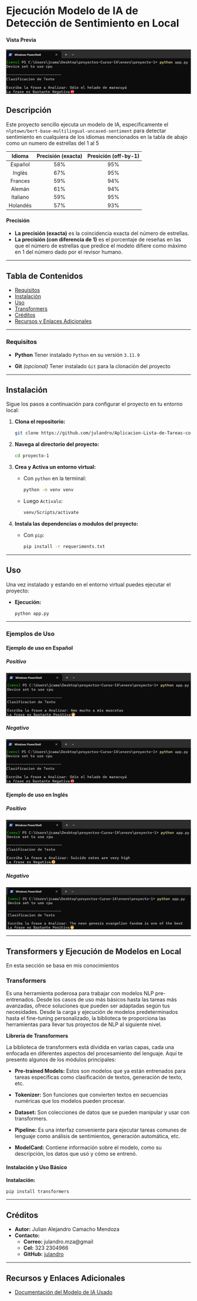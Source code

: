 # Ejecución Modelo de IA de Detección de Sentimiento en Local

#### Vista Previa

![Vista previa del proyecto](../assets/img/proyecto-1/ejemplo2.png)

## Descripción

Este proyecto sencillo ejecuta un modelo de IA, especificamente el `nlptown/bert-base-multilingual-uncased-sentiment` para detectar sentimiento en cualquiera de los idiomas mencionados en la tabla de abajo como un numero de estrellas del 1 al 5

|  Idioma  | Precisión (exacta) | Presición (off-by-1) |
| :------: | :----------------: | :------------------: |
| Español  |        58%         |         95%          |
|  Inglés  |        67%         |         95%          |
| Frances  |        59%         |         94%          |
|  Alemán  |        61%         |         94%          |
| Italiano |        59%         |         95%          |
| Holandés |        57%         |         93%          |

#### Precisión

- **La precisión (exacta)** es la coincidencia exacta del número de estrellas.
- **La precisión (con diferencia de 1)** es el porcentaje de reseñas en las que el número de estrellas que predice el modelo difiere como máximo en 1 del número dado por el revisor humano.

---

## Tabla de Contenidos

- [Requisitos](#requisitos)
- [Instalación](#instalación)
- [Uso](#uso)
- [Transformers](#transformers)
- [Créditos](#créditos)
- [Recursos y Enlaces Adicionales](#recursos-y-enlaces-adicionales)

---

### Requisitos

- **Python**
  Tener instalado `Python` en su versión `3.11.9`

- **Git** _(opcional)_
  Tener instalado `Git` para la clonación del proyecto

---

## Instalación

Sigue los pasos a continuación para configurar el proyecto en tu entorno local:

1. **Clona el repositorio:**
   ```bash
   git clone https://github.com/julandro/Aplicacion-Lista-de-Tareas-con-Python.git
   ```
2. **Navega al directorio del proyecto:**
   ```bash
   cd proyecto-1
   ```
3. **Crea y Activa un entorno virtual:**

   - Con `python` en la terminal:

     ```bash
     python -m venv venv
     ```

   - Luego `Activalo`:

     ```bash
     venv/Scripts/activate
     ```

4. **Instala las dependencias o modulos del proyecto:**
   - Con `pip`:
     ```bash
     pip install -r requeriments.txt
     ```

---

## Uso

Una vez instalado y estando en el entorno virtual puedes ejecutar el proyecto:

- **Ejecución:**
  ```bash
  python app.py
  ```

---

### Ejemplos de Uso

#### Ejemplo de uso en Español

##### Positivo

![Ejemplo de Uso en Español. 1](../assets/img/proyecto-1/ejemplo1.png)

##### Negativo

![Ejemplo de Uso en Español. 2](../assets/img/proyecto-1/ejemplo2.png)

#### Ejemplo de uso en Inglés

##### Positivo

![Ejemplo de Uso en Inglés. 1](../assets/img/proyecto-1/ejemplo3.png)

##### Negativo

![Ejemplo de Uso en Inglés. 2](../assets/img/proyecto-1/ejemplo4.png)

---

## Transformers y Ejecución de Modelos en Local

En esta sección se basa en mis conocimientos

### Transformers

Es una herramienta poderosa para trabajar con modelos NLP pre-entrenados. Desde los casos de uso más básicos hasta las tareas más avanzadas, ofrece soluciones que pueden ser adaptadas según tus necesidades. Desde la carga y ejecución de modelos predeterminados hasta el fine-tuning personalizado, la biblioteca te proporciona las herramientas para llevar tus proyectos de NLP al siguiente nivel.

**Librería de Transformers**

La biblioteca de transformers está dividida en varias capas, cada una enfocada en diferentes aspectos del procesamiento del lenguaje. Aquí te presento algunos de los módulos principales:

- **Pre-trained Models:** Estos son modelos que ya están entrenados para tareas específicas como clasificación de textos, generación de texto, etc.

- **Tokenizer:** Son funciones que convierten textos en secuencias numéricas que los modelos pueden procesar.

- **Dataset:** Son colecciones de datos que se pueden manipular y usar con transformers.

- **Pipeline:** Es una interfaz conveniente para ejecutar tareas comunes de lenguaje como análisis de sentimientos, generación automática, etc.

- **ModelCard:** Contiene información sobre el modelo, como su descripción, los datos que usó y cómo se entrenó.

#### Instalación y Uso Básico

**Instalación:**

```
pip install transformers
```

---

## Créditos

- **Autor:** Julian Alejandro Camacho Mendoza
- **Contacto:**
  - **Correo:** julandro.mza@gmail
  - **Cel:** 323 2304966
  - **GitHub:** [julandro](https://github.com/julandro)

---

## Recursos y Enlaces Adicionales

- [Documentación del Modelo de IA Usado](https://huggingface.co/nlptown/bert-base-multilingual-uncased-sentiment)
